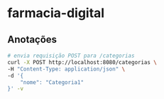 # farmacia-digital

## Anotações
```bash
# envia requisição POST para /categorias
curl -X POST http://localhost:8080/categorias \
-H "Content-Type: application/json" \
-d '{
    "nome": "Categoria1"
}' -v
```
